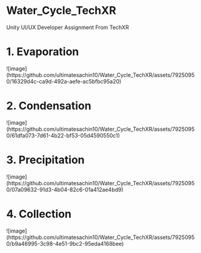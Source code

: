 # Water_Cycle_TechXR
Unity UI/UX Developer Assignment From TechXR

<h1>1. Evaporation</h1>
![image](https://github.com/ultimatesachin10/Water_Cycle_TechXR/assets/79250950/16329d4c-ca9d-492a-aefe-ac5bfbc95a20)

<h1>2. Condensation</h1>
![image](https://github.com/ultimatesachin10/Water_Cycle_TechXR/assets/79250950/61dfa073-7d61-4b22-bf53-05d4590550c1)

<h1>3. Precipitation</h1>
![image](https://github.com/ultimatesachin10/Water_Cycle_TechXR/assets/79250950/07a09632-91d3-4b04-82c6-01a412ae4bd9)

<h1>4. Collection</h1>
![image](https://github.com/ultimatesachin10/Water_Cycle_TechXR/assets/79250950/b9a46995-3c98-4e51-9bc2-95eda4168bee)
